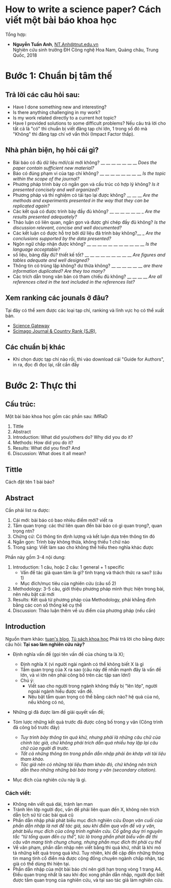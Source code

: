 

# How to write a science paper? Cách viết một bài báo khoa học 
 Tổng hợp:  
 - **Nguyễn Tuấn Anh**, NT.Anh@tnut.edu.vn <br/>
  Nghiên cứu sinh trường ĐH Công nghệ Hoa Nam, Quảng châu, Trung Quốc, 2018  
 
# Bước 1: Chuẩn bị tâm thế
## Trả lời các câu hỏi sau:
- Have I done something new and interesting?
- Is there anything challenging in my work?
- Is my work related directly to a current hot topic?
- Have I provided solutions to some difficult problems?
Nếu câu trả lời cho tất cả là "có" thì chuẩn bị viết đăng tạp chí lớn, 1 trong số đó mà "Không" thì đăng tạp chí vớ vẩn thôi (Impact Factor thấp).
## Nhà phản biện, họ hỏi cái gì?
- Bài báo có đủ dữ liệu mới/cái mới không?  __ __ __ __ __ __ __ *Does the paper contain sufficient new material?*
- Báo có đúng phạm vi của tạp chí không? __ __ __ __ __ __ __ __ *Is the topic within the scope of the journal?*
- Phương pháp trình bày có ngắn gọn và cấu trúc có hợp lý không? *Is it presented concisely and well organized?*
- Phương pháp và thí nghiệm có tái tạo lại được không? __ __  __ *Are the methods and experiments presented in the way that they can be replicated again?*
- Các kết quả có được trình bày đầy đủ không? __ __ __ __ __ __ _ *Are the results presented adequately?*
- Thảo luận có liên quan, ngắn gọn và được ghi chép đầy đủ không? *Is the discussion relevant, concise and well documented?*
- Các kết luận có được hỗ trợ bởi dữ liệu đã trình bày không?__ _ *Are the conclusions supported by the data presented?*
- Ngôn ngữ chấp nhận được không? __ __ __ __ __ __ __ __ __ __ __ *Is the language acceptable?*
- số liệu, bảng đầy đủ? thiết kế tốt?  __ __ __ __ __ __ __ __ __ *Are figures and tables adequate and well designed?*
- Thông tin có trùng lặp không? dư thừa không? __ __ __ __ __ __  *are there information duplicated? Are they too many?*
- Các trích dẫn trong văn bản có tham chiếu đủ không? __ __ __ __ *Are all references cited in the text included in the references list?*

## Xem ranking các jounals ở đâu?
Tại đây có thể xem được các loại tạp chí, ranking và lĩnh vực họ có thể xuất bản.
- [Science Gateway](http://www.sciencegateway.org/rank/index.html) 
- [Scimago Journal & Country Rank (SJR)](https://www.scimagojr.com/journalrank.php?category=1702&area=1700&type=j), 

## Các chuẩn bị khác
- Khi chọn được tạp chí nào rồi, thì vào download cái "Guide for Authors", in ra, đọc đi đọc lại, rất cần đấy

# Bước 2: Thực thi
## Cấu trúc:
Một bài báo khoa học gồm các phần sau: IMRaD
  1. Tittle
  2. Abstract
  3. Introduction: What did you/others do? Why did you do it?
  4. Methods: How did you do it?
  5. Results: What did you find?
     And
  6. Discussion: What does it all mean?

## Tittle  
Cách đặt tên 1 bài báo?
## Abstract
Cần phải list ra được:
  1. Cái mới: bài báo có bao nhiêu điểm mới? viết ra
  2. Tầm quan trọng: các thứ liên quan đến bài báo có gì quan trọng?, quan trọng ntn?
  3. Chứng cứ: Có thông tin định lượng và kết luận dựa trên thông tin đó
  4. Ngắn gọn: Trình bày không thừa, không thiếu 1 chữ nào
  5. Trong sáng: Viết làm sao cho không thể hiểu theo nghĩa khác được

Phần này gồm 3-4 nội dung:
  1. Introduction: 1 câu, hoặc 2 câu: 1 general + 1 specific
      - Vấn đề tác giả quan tâm là gì? tình trạng và thách thức ra sao? (câu 1)
      - Mục đích/mục tiêu của nghiên cứu (câu số 2)
  2. Methodology: 3-5 câu, giới thiệu phương pháp mình thực hiện trong bài, nên nêu bật cái mới
  3. Results: Kết quả từ phương pháp của Methodology, phải khẳng định bằng các con số thống kê cụ thể
  4. Discussion: Thảo luận thêm về ưu điểm của phương pháp (nếu cần)

## Introduction
Nguồn tham khảo: [tuan's blog](https://tuanvannguyen.blogspot.com/2016/08/bai-bao-khoa-hoc-cach-viet-phan-dan-nhap.html), [Tủ sách khoa học](https://tusach.thuvienkhoahoc.com/wiki/C%C3%A1ch_vi%E1%BA%BFt_m%E1%BB%99t_b%C3%A0i_b%C3%A1o_khoa_h%E1%BB%8Dc_(D%E1%BA%ABn_nh%E1%BA%ADp))    
Phải trả lời cho bằng được câu hỏi: __Tại sao làm nghiên cứu này?__ 
  - Định nghĩa vấn đề (gọi tên vấn đề của chúng ta là X); 
    - Định nghĩa X (vì người ngài ngành có thể không biết X là gì
    - Tầm quan trọng của X ra sao (câu này để nhấn mạnh đây là vấn đề lớn, và vì lớn nên phải công bố trên các tập san lớn!)
    - Chú ý: 
      - Viết sao cho người trong ngành không thấy bị "lên lớp", người ngoài ngành hiểu được vấn đề.
      - Nêu bật tầm quan trọng có thể bằng cách nào? hệ quả của nó, nếu không có nó, 
      
  - Những gì đã được làm để giải quyết vấn đề; 
  - Tóm lược những kết quả trước đã được công bố trong y văn (Công trình đã công bố trước đây) 
    - *Tuy trình bày thông tin quá khứ, nhưng phải là những câu chữ của chính tác giả, chứ không phải trích dẫn quá nhiều hay lặp lại câu chữ của người đi trước.*
    - *Tất cả những thông tin trong phần dẫn nhập phải ăn khớp với tài liệu tham khảo.*
    - *Tác giả nên có những tài liệu tham khảo đó, chứ không nên trích dẫn theo những những bài báo trong y văn (secondary citation).* 
  - Mục đích của nghiên cứu này là gì.

### Cách viết:
- Không nên viết quá dài, tránh lan man
- Tránh lên lớp người đọc, vấn đề phải liên quan đến X, không nên trích dẫn lịch sử từ các bài quá cũ
- Phần dẫn nhập phải phát biểu mục đích nghiên cứu
  *Đoạn văn cuối của phần dẫn nhập là nơi để tác giả, sau khi điểm qua vấn đề và y văn, phát biểu mục đích của công trình nghiên cứu. Cố gắng duy trì nguyên tắc “từ tổng quan đến cụ thể”, tức là trong phần phát biểu vấn đề thì câu văn mang tính chung chung, nhưng phần mục đích thì phải cụ thể*
- Về văn phạm, phần dẫn nhập nên viết bằng thì quá khứ, nhất là khi mô tả những kết quả trong quá khứ. Tuy nhiên, khi đề cập đến những thông tin mang tính cổ điển mà được cộng đồng chuyên ngành chấp nhận, tác giả có thể dùng thì hiện tại.
- Phần dẫn nhập của một bài báo chỉ nên giới hạn trong vòng 1 trang A4. Điều quan trọng nhất là sau khi đọc xong phần dẫn nhập, người đọc biết được tầm quan trọng của nghiên cứu, và tại sao tác giả làm nghiên cứu.   














